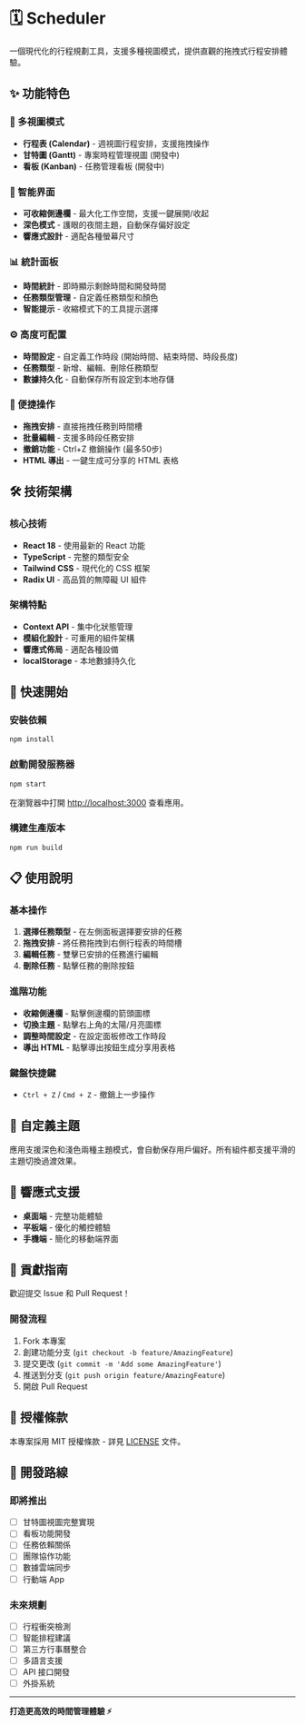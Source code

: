 # 🗓️ Scheduler

一個現代化的行程規劃工具，支援多種視圖模式，提供直觀的拖拽式行程安排體驗。

## ✨ 功能特色

### 📅 多視圖模式
- **行程表 (Calendar)** - 週視圖行程安排，支援拖拽操作
- **甘特圖 (Gantt)** - 專案時程管理視圖 (開發中)
- **看板 (Kanban)** - 任務管理看板 (開發中)

### 🎨 智能界面
- **可收縮側邊欄** - 最大化工作空間，支援一鍵展開/收起
- **深色模式** - 護眼的夜間主題，自動保存偏好設定
- **響應式設計** - 適配各種螢幕尺寸

### 📊 統計面板
- **時間統計** - 即時顯示剩餘時間和開發時間
- **任務類型管理** - 自定義任務類型和顏色
- **智能提示** - 收縮模式下的工具提示選擇

### ⚙️ 高度可配置
- **時間設定** - 自定義工作時段 (開始時間、結束時間、時段長度)
- **任務類型** - 新增、編輯、刪除任務類型
- **數據持久化** - 自動保存所有設定到本地存儲

### 🎯 便捷操作
- **拖拽安排** - 直接拖拽任務到時間槽
- **批量編輯** - 支援多時段任務安排
- **撤銷功能** - Ctrl+Z 撤銷操作 (最多50步)
- **HTML 導出** - 一鍵生成可分享的 HTML 表格

## 🛠️ 技術架構

### 核心技術
- **React 18** - 使用最新的 React 功能
- **TypeScript** - 完整的類型安全
- **Tailwind CSS** - 現代化的 CSS 框架
- **Radix UI** - 高品質的無障礙 UI 組件

### 架構特點
- **Context API** - 集中化狀態管理
- **模組化設計** - 可重用的組件架構
- **響應式佈局** - 適配各種設備
- **localStorage** - 本地數據持久化

## 🚀 快速開始

### 安裝依賴
```bash
npm install
```

### 啟動開發服務器
```bash
npm start
```

在瀏覽器中打開 [http://localhost:3000](http://localhost:3000) 查看應用。

### 構建生產版本
```bash
npm run build
```

## 📋 使用說明

### 基本操作
1. **選擇任務類型** - 在左側面板選擇要安排的任務
2. **拖拽安排** - 將任務拖拽到右側行程表的時間槽
3. **編輯任務** - 雙擊已安排的任務進行編輯
4. **刪除任務** - 點擊任務的刪除按鈕

### 進階功能
- **收縮側邊欄** - 點擊側邊欄的箭頭圖標
- **切換主題** - 點擊右上角的太陽/月亮圖標
- **調整時間設定** - 在設定面板修改工作時段
- **導出 HTML** - 點擊導出按鈕生成分享用表格

### 鍵盤快捷鍵
- `Ctrl + Z` / `Cmd + Z` - 撤銷上一步操作

## 🎨 自定義主題

應用支援深色和淺色兩種主題模式，會自動保存用戶偏好。所有組件都支援平滑的主題切換過渡效果。

## 📱 響應式支援

- **桌面端** - 完整功能體驗
- **平板端** - 優化的觸控體驗
- **手機端** - 簡化的移動端界面

## 🤝 貢獻指南

歡迎提交 Issue 和 Pull Request！

### 開發流程
1. Fork 本專案
2. 創建功能分支 (`git checkout -b feature/AmazingFeature`)
3. 提交更改 (`git commit -m 'Add some AmazingFeature'`)
4. 推送到分支 (`git push origin feature/AmazingFeature`)
5. 開啟 Pull Request

## 📄 授權條款

本專案採用 MIT 授權條款 - 詳見 [LICENSE](LICENSE) 文件。

## 🔮 開發路線

### 即將推出
- [ ] 甘特圖視圖完整實現
- [ ] 看板功能開發
- [ ] 任務依賴關係
- [ ] 團隊協作功能
- [ ] 數據雲端同步
- [ ] 行動端 App

### 未來規劃
- [ ] 行程衝突檢測
- [ ] 智能排程建議
- [ ] 第三方行事曆整合
- [ ] 多語言支援
- [ ] API 接口開發
- [ ] 外掛系統

---

**打造更高效的時間管理體驗 ⚡**